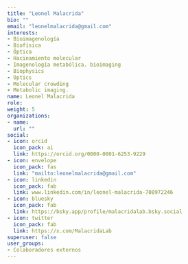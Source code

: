 ```yaml
---
title: "Leonel Malacrida"
bio: ""
email: "leonelmalacrida@gmail.com"
interests:
- Bioimagenología
- Biofísica
- Óptica
- Hacinamiento molecular
- Imagenología metabólica. bioimaging
- Biophysics
- Optics
- Molecular crowding
- Metabolic imaging.
name: Leonel Malacrida
role: 
weight: 5
organizations:
- name: 
  url: ""
social:
- icon: orcid
  icon_pack: ai
  link: https://orcid.org/0000-0001-6253-9229
- icon: envelope
  icon_pack: fas
  link: "mailto:leonelmalacrida@gmail.com"
- icon: linkedin
  icon_pack: fab
  link: www.linkedin.com/in/leonel-malacrida-708972246
- icon: bluesky
  icon_pack: fab
  link: https://bsky.app/profile/malacridalab.bsky.social
- icon: twitter
  icon_pack: fab
  link: https://x.com/MalacridaLab
superuser: false
user_groups:
- Colaboradores externos
---
```

